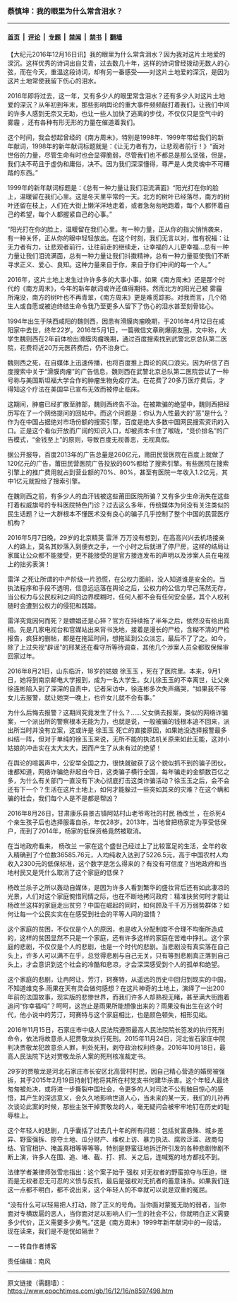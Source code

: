 ### 蔡慎坤：我的眼里为什么常含泪水？

---

#### [首页](../../../..?n8597498) &nbsp;|&nbsp; [评论](../../../../../epoch-comment?n8597498) &nbsp;|&nbsp; [专题](../../../../../epoch-special?n8597498) &nbsp;|&nbsp; [禁闻](../../../../../epoch-news?n8597498) &nbsp;|&nbsp; [禁书](../../../../../books?n8597498) &nbsp;|&nbsp; [翻墙](https://github.com/gfw-breaker/nogfw/blob/master/README.md?n8597498)


<div class="post_content" id="artbody" itemprop="articleBody">
 <!-- article content begin -->
 <p>
  【大纪元2016年12月16日讯】我的眼里为什么常含泪水？因为我对这片土地爱的深沉。这样优秀的诗词出自艾青，过去数几十年，这样的诗词曾经拨动无数人的心弦，而在今天，重温这段诗词，却有另一番感受——对这片土地爱的深沉，是因为这片土地常使我留下伤心的泪水。
 </p>
 <p>
  2016年即将过去，这一年，又有多少人的眼里常含泪水？还有多少人对这片土地爱的深沉？从年初到年末，那些影响舆论的重大事件频频敲打着我们，让我们中间的许多人感到无奈又无助，也让一些人加快了逃离的步伐，不仅仅只是空气中的
  <ok href="https://www.epochtimes.com/gb/tag/%E9%9B%BE%E9%9C%BE.html">
   雾霾
  </ok>
  ，还有各种有形无形的力量在催道着我们。
 </p>
 <p>
  这个时间，我会想起曾经的《南方周末》，特别是1998年、1999年带给我们的新年献词，1998年的新年献词标题就是：《让无力者有力，让悲观者前行！》“面对世俗的力量，尽管生命有时也会显得脆弱，尽管我们也不都总是那么坚强，但是，我们决不苟且于虚伪和庸俗，决不。因为我们深深懂得，尊严是人类灵魂中不可糟踏的东西。”
 </p>
 <p>
  1999年的新年献词标题是：《总有一种力量让我们泪流满面》“阳光打在你的脸上，温暖留在我们心里。这是冬天里平常的一天。北方的树叶已经落尽，南方的树叶还留在枝上，人们在大街上懒洋洋地走着，或者急匆匆地跑着，每个人都怀着自己的希望，每个人都握紧自己的心事。”
 </p>
 <p>
  “阳光打在你的脸上，温暖留在我们心里。有一种力量，正从你的指尖悄悄袭来，有一种关怀，正从你的眼中轻轻放出。在这个时刻，我们无言以对，惟有祝福：让无力者有力，让悲观者前行，让往前走的继续走，让幸福的人儿更幸福…总有一种力量让我们泪流满面，总有一种力量让我们抖擞精神，总有一种力量驱使我们不断寻求正义、爱心、良知。这种力量来自于你，来自于你们中间的每一个人。”
 </p>
 <p>
  2016年，这片土地上发生过许许多多的大事小事，如果《南方周末》还是那个时代的《南方周末》，今年的新年献词或许还值得期待。然而北方的阳光己被
  <ok href="https://www.epochtimes.com/gb/tag/%E9%9B%BE%E9%9C%BE.html">
   雾霾
  </ok>
  所淹没，南方的树叶也不再青翠，《南方周末》更是难觅踪影。对我而言，几个陌生人或自愿或被迫终结生命令我乃至更多人留下了伤心的泪水甚至刻骨铭心。
 </p>
 <p>
  1994年出生于陕西咸阳的魏则西，因患有滑膜肉瘤晚期，于2016年4月12日在咸阳家中去世，终年22岁。2016年5月1日，一篇微信文章刷爆朋友圈，文中称，大学生魏则西在2年前体检出滑膜肉瘤晚期，通过百度搜索找到武警北京总队第二医院，花费将近20万元医药费后，仍不治身亡。
 </p>
 <p>
  魏则西之死，在自媒体上迅速传播，也将百度推上舆论的风口浪尖。因为听信了百度搜索中关于“滑膜肉瘤”的广告信息，魏则西在武警北京总队第二医院尝试了一种号称与美国斯坦福大学合作的肿瘤生物免疫疗法。在花费了20多万医疗费后，才得知这个疗法在美国早已宣布无效而被停止临床。
 </p>
 <p>
  这期间，肿瘤已经扩散至肺部，魏则西终告不治。在被欺骗的绝望中，魏则西把经历写在了一个网络提问的回帖中。而这个问题是：你认为人性最大的“恶”是什么？作为在中国占据绝对市场份额的搜索引擎，百度是绝大多数中国网民搜索资讯的入口。正是这个看似开放而广阔的知识入口，却被资本卡住了喉咙，“竞价排名”的广告模式，“金钱至上”的原则，导致百度无视善恶，无视真假。
 </p>
 <p>
  据公开报导，百度2013年的广告总量是260亿元，莆田民营医院在百度上就做了120亿元的广告，莆田民营医院广告投放的60%都给了搜索引擎。有些医院在搜索引擎上的推广费用就占到营业额的70%、80%，甚至有医院一年收入1.2亿元，其中1亿元就投给了搜索引擎。
 </p>
 <p>
  在魏则西之前，有多少人的血汗钱被这些莆田医院所骗？又有多少生命消失在这些打着权威旗号的专科医院特色门诊？过去这么多年，传统媒体为何没有关注类似的民生话题？让一大群根本不懂医术没有良心的骗子几乎控制了整个中国的民营医疗机构？
 </p>
 <p>
  2016年5月7日晚，29岁的北京精英
  <ok href="https://www.epochtimes.com/gb/tag/%E9%9B%B7%E6%B4%8B.html">
   雷洋
  </ok>
  万万没有想到，在高高兴兴去机场接亲人的路上，莫名其妙落入到便衣之手，一个小时之后就进了停尸房，这样的结局让家属让公众都不能接受，更不能接受的是官方接连发布的声明以及涉案人员在电视上的拙劣表演！
 </p>
 <p>
  <ok href="https://www.epochtimes.com/gb/tag/%E9%9B%B7%E6%B4%8B.html">
   雷洋
  </ok>
  之死让所谓的中产阶级一片恐慌，在公权力面前，没人知道谁是安全的。当执法程序和手段不透明，信息远远落在舆论之后，公权力的公信力早己荡然无存，当公权力与公民权利之间的边界模糊时，任何人都不会有任何安全感，其个人权利随时会遭到公权力的侵犯和践踏。
 </p>
 <p>
  雷洋究竟因何而死？是嫖娼还是心猝？官方在持续拖了半年之后，依然没有给出真相。先是几家电视台和官媒站出来背书洗地，接着是漫长的尸检，含糊不清的尸检报告，疯狂的删帖，都是在拖延时间，想拖延到公众淡忘，最后不了了之。如今，除了上过央视“辟谣”的邢某还在看守所等待调查，其他几个涉案人员全都取保候审回家过年。
 </p>
 <p>
  2016年8月21日，山东临沂，18岁的姑娘
  <ok href="https://www.epochtimes.com/gb/tag/%E5%BE%90%E7%8E%89%E7%8E%89.html">
   徐玉玉
  </ok>
  ，死在了医院里。本来，9月1日，她将到南京邮电大学报到，成为一名大学生。女儿徐玉玉的不幸离世，让父亲徐连彬陷入到了深深的自责中，记者采访中，徐连彬多次失声痛哭，“如果我不带女儿去报警，就让她哭一晚上，也许女儿就不会有事。”
 </p>
 <p>
  为什么后悔去报警？这期间究竟发生了什么？……父女俩去报案，类似的网络诈骗案，一个派出所的警察根本无能为力，也就是说，一般被骗的钱根本追不回来，派出所当时并没有立案，这或许是
  <ok href="https://www.epochtimes.com/gb/tag/%E5%BE%90%E7%8E%89%E7%8E%89.html">
   徐玉玉
  </ok>
  死亡的直接原因，如果她没选择报警最多纠结一阵，但对于单纯的徐玉玉来说，无所不能的执法机关原来如此无能，这对小姑娘的冲击实在太大太大，因而产生了从未有过的绝望！
 </p>
 <p>
  在舆论的喧嚣声中，公安举全国之力，很快就破获了这个貌似抓不到的骗子团伙，谁都知道，网络诈骗绝非起自今日，这类骗子横行全国，每年骗走的金额数百亿之多，为什么有关部门一直没有下决心彻底打击这类诈骗活动？徐玉玉之后，会不会还有下一个？生活在这片土地上，如何才能躲过一些突如其来的灾难？在这个瞒和骗的社会，我们每个人是不是都是帮凶？
 </p>
 <p>
  2016年8月26日，甘肃康乐县景古镇阿姑村山老爷弯社的村民
  <ok href="https://www.epochtimes.com/gb/tag/%E6%9D%A8%E6%94%B9%E5%85%B0.html">
   杨改兰
  </ok>
  ，在杀死4个亲生孩子后也选择服毒自杀，年仅28岁。2013年，当地曾把杨家定为享受低保户，而到了2014年，杨家的低保资格竟然被取消。
 </p>
 <p>
  在当地政府看来，
  <ok href="https://www.epochtimes.com/gb/tag/%E6%9D%A8%E6%94%B9%E5%85%B0.html">
   杨改兰
  </ok>
  一家在这个盛世己经过上了比较富足的生活，全年的收入精确到了个位数36585.76元，人均纯收入达到了5226.5元，高于中国农村人均收入2300元的低保标准，这个数字是怎么得来的？有没有可信度？当地政府和当地村民又是凭什么取消了这个家庭的低保？
 </p>
 <p>
  杨改兰杀子之所以轰动自媒体，是因为许多人看到繁华的盛妆背后还有如此凄凉的光景，人们对这个家庭惋惜同情之际，也在不断地拷问政府：精准扶贫何时才能让杨改兰这样的家庭走出贫穷？中国在崛起的同时，如何顾及千千万万弱势群体？如何让每一个公民实实在在感受到社会的平等人间的温情？
 </p>
 <p>
  这个家庭的贫困，不仅仅是个人的原因，也是收入分配制度不合理不均衡所造成的，这样的贫困显然不只是一个家庭，还有许多这样的家庭在苦难中挣扎。这个家庭的悲剧，不仅仅是个人的悲剧，也是一个时代的悲剧。当悲剧没有真实落在自己头上，许多人可以满不在乎，总觉得悲剧与自己无关，只有等到悲剧真正落到自己头上，才会意识到这个社会的冷酷和悲凉，才会深深感受到个人的孤单和绝望。
 </p>
 <p>
  这个家庭的悲剧，让冉阿让，芳汀，珂赛特，从遥远的历史中回归到现实的中国，不知道维克多.雨果在天有灵会做何感想？在这片神奇的土地上，演绎了一出200年前的法国故事，现实版的悲惨世界，而我们许多人却熟视无睹，甚至满大街跑着追问“你幸福吗”？呵呵，这岂止是雨果所能想像出来的？雨果没有出生在这个时代，他小说中的芳汀，珂赛特与这个家庭相比，也是颜色顿失，相形见绌。
 </p>
 <p>
  2016年11月15日，石家庄市中级人民法院遵照最高人民法院院长签发的执行死刑命令，依法将故意杀人犯贾敬龙执行死刑。2015年11月24日，河北省石家庄中院判决贾敬龙犯故意杀人罪，判处死刑，剥夺政治权利终身。2016年10月18日，最高人民法院下达对贾敬龙杀人案的死刑核准裁定书。
 </p>
 <p>
  29岁的贾敬龙是河北石家庄市长安区北高营村村民，因自己精心营造的婚房被强拆，其于2015年2月19日持射钉枪将其所在村党支书何建华杀害。这个年轻人最终匆匆被处决，或将进一步撕裂中国社会，令更多的人对司法不公有触目惊心的感悟，其产生的深远意义，会久久地影响世道人心，当未来的某一天，我们的儿孙再次谈论此案的时候，那些主张干掉贾敬龙的人，毫无疑问会被牢牢地钉在历史的耻辱柱上。
 </p>
 <p>
  这个年轻人的悲剧，几乎囊括了过去几十年的所有问题：包括贫富悬殊、城乡差异、野蛮强拆、掠夺土地、瓜分财产、维权上访、暴力执法、腐败泛滥、政商勾结、官官相护、掩盖真相等等等等。特别是野蛮征地拆迁所引发的各种悲剧惨剧不断上演，许多人在围、追、堵、截、打、抓、关之后，连喊冤的地方都找不到。
 </p>
 <p>
  法律学者兼律师张雪忠指出：这个案子始于
  <ok href="https://www.epochtimes.com/gb/tag/%E5%BC%BA%E6%9D%83.html">
   强权
  </ok>
  对无权者的野蛮掠夺与压迫，继而是无权者忍无可忍的义愤与反抗，最后是强权对无抗者的蓄意诛杀。如果我们连这一点都不明白，都不说出来，这个年轻人的不幸就可以说是双重的冤屈。
 </p>
 <p>
  “没有什么可以轻易把人打动，除了正义的号角。当你面对蒙冤无助的弱者，当你面对专横跋扈的恶人，当你面对足以影响人们一生的社会不公，你就明白正义需要多少代价，正义需要多少勇气。”这是《南方周末》1999年新年献词中的一段话，现在读来，我们是不是恍如隔世？
 </p>
 <p>
  －－转自作者博客
 </p>
 <p>
  责任编辑：南风
 </p>
 <p>
 </p>
 <p>
 </p>
 <!-- article content end -->
 <div id="below_article_ad">
 </div>
</div>


---

原文链接（需翻墙）：https://www.epochtimes.com/gb/16/12/16/n8597498.htm